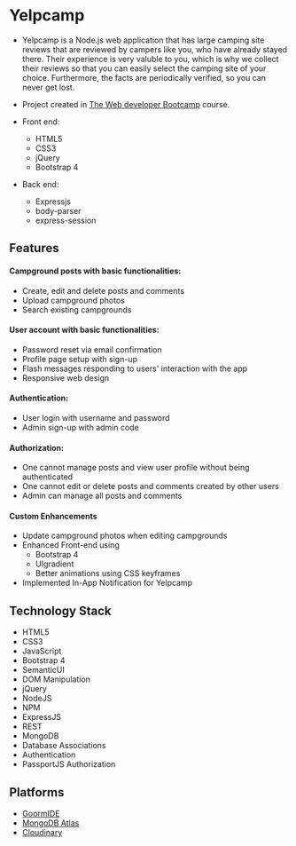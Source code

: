 # Yelpcamp
  - Yelpcamp is a Node.js web application that has large camping site reviews that are reviewed by campers like you, who have already stayed there.
    Their experience is very valuble to you, which is why we collect their reviews so that you can easily select the camping site of your choice.
    Furthermore, the facts are periodically verified, so you can never get lost.
    
  - Project created in [The Web developer Bootcamp](https://www.udemy.com/the-web-developer-bootcamp/) course. 
  
  - Front end:
     * HTML5
     * CSS3
     * jQuery
     * Bootstrap 4
     
  - Back end:
     * Expressjs
     * body-parser
     * express-session
  
  
## Features
#### Campground posts with basic functionalities:
  - Create, edit and delete posts and comments
  - Upload campground photos
  - Search existing campgrounds
  
#### User account with basic functionalities:
  - Password reset via email confirmation
  - Profile page setup with sign-up
  - Flash messages responding to users' interaction with the app
  - Responsive web design
  
#### Authentication:
  - User login with username and password
  - Admin sign-up with admin code

#### Authorization:
  - One cannot manage posts and view user profile without being authenticated
  - One cannot edit or delete posts and comments created by other users
  - Admin can manage all posts and comments


#### Custom Enhancements
  - Update campground photos when editing campgrounds
  - Enhanced Front-end using 
      * Bootstrap 4
      * UIgradient
      * Better animations using CSS keyframes
  - Implemented In-App Notification for Yelpcamp
  
## Technology Stack
- HTML5
- CSS3
- JavaScript
- Bootstrap 4
- SemanticUI
- DOM Manipulation
- jQuery
- NodeJS
- NPM
- ExpressJS
- REST
- MongoDB
- Database Associations
- Authentication
- PassportJS Authorization

## Platforms
 * [GoormIDE](https://ide.goorm.io/)
 * [MongoDB Atlas](https://www.mongodb.com/cloud/atlas)
 * [Cloudinary](https://cloudinary.com/)
